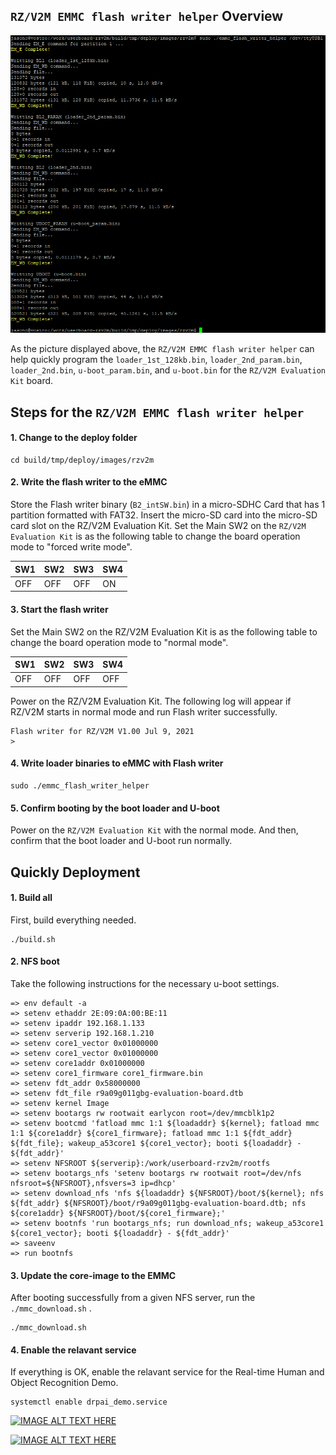 ## `RZ/V2M EMMC flash writer helper` Overview

<img src="/assets/emmc_flash_writer_helper.png" />

As the picture displayed above, the `RZ/V2M EMMC flash writer helper` can help quickly program the `loader_1st_128kb.bin`, `loader_2nd_param.bin`, `loader_2nd.bin`, `u-boot_param.bin`, and `u-boot.bin` for the `RZ/V2M Evaluation Kit` board. 

## Steps for the `RZ/V2M EMMC flash writer helper`

#### 1. Change to the deploy folder
```
cd build/tmp/deploy/images/rzv2m
```

#### 2. Write the flash writer to the eMMC
Store the Flash writer binary (`B2_intSW.bin`) in a micro-SDHC Card that has 1 partition formatted with FAT32.
Insert the micro-SD card into the micro-SD card slot on the RZ/V2M Evaluation Kit.
Set the Main SW2 on the `RZ/V2M Evaluation Kit` is as the following table to change the board operation mode to "forced write mode".

|  SW1  |  SW2  |  SW3  |  SW4  |
| ----- | ----- | ----- | ----- |
|  OFF  |  OFF  |  OFF  |  ON   |

#### 3. Start the flash writer
Set the Main SW2 on the RZ/V2M Evaluation Kit is as the following table to change the board operation mode to "normal mode".

|  SW1  |  SW2  |  SW3  |  SW4  |
| ----- | ----- | ----- | ----- |
|  OFF  |  OFF  |  OFF  |  OFF  |

Power on the RZ/V2M Evaluation Kit. The following log will appear if RZ/V2M starts in normal mode and run Flash writer successfully.

```
Flash writer for RZ/V2M V1.00 Jul 9, 2021
>
```

#### 4. Write loader binaries to eMMC with Flash writer

```
sudo ./emmc_flash_writer_helper
```

#### 5. Confirm booting by the boot loader and U-boot
Power on the `RZ/V2M Evaluation Kit` with the normal mode. And then, confirm that the boot loader and U-boot run normally. 


## Quickly Deployment

#### 1. Build all
First, build everything needed. 

```
./build.sh
```

#### 2. NFS boot

Take the following instructions for the necessary u-boot settings. 

```
=> env default -a
=> setenv ethaddr 2E:09:0A:00:BE:11
=> setenv ipaddr 192.168.1.133
=> setenv serverip 192.168.1.210
=> setenv core1_vector 0x01000000
=> setenv core1_vector 0x01000000
=> setenv core1addr 0x01000000
=> setenv core1_firmware core1_firmware.bin
=> setenv fdt_addr 0x58000000
=> setenv fdt_file r9a09g011gbg-evaluation-board.dtb
=> setenv kernel Image
=> setenv bootargs rw rootwait earlycon root=/dev/mmcblk1p2
=> setenv bootcmd 'fatload mmc 1:1 ${loadaddr} ${kernel}; fatload mmc 1:1 ${core1addr} ${core1_firmware}; fatload mmc 1:1 ${fdt_addr} ${fdt_file}; wakeup_a53core1 ${core1_vector}; booti ${loadaddr} - ${fdt_addr}'
=> setenv NFSROOT ${serverip}:/work/userboard-rzv2m/rootfs
=> setenv bootargs_nfs 'setenv bootargs rw rootwait root=/dev/nfs nfsroot=${NFSROOT},nfsvers=3 ip=dhcp'
=> setenv download_nfs 'nfs ${loadaddr} ${NFSROOT}/boot/${kernel}; nfs ${fdt_addr} ${NFSROOT}/boot/r9a09g011gbg-evaluation-board.dtb; nfs ${core1addr} ${NFSROOT}/boot/${core1_firmware};'
=> setenv bootnfs 'run bootargs_nfs; run download_nfs; wakeup_a53core1 ${core1_vector}; booti ${loadaddr} - ${fdt_addr}'
=> saveenv
=> run bootnfs
```

#### 3. Update the core-image to the EMMC

After booting successfully from a given NFS server, run the `./mmc_download.sh` . 

```
./mmc_download.sh
```

#### 4. Enable the relavant service

If everything is OK, enable the relavant service for the Real-time Human and Object Recognition Demo. 

```
systemctl enable drpai_demo.service
```

[![IMAGE ALT TEXT HERE](https://img.youtube.com/vi/_iFeg2z4lCw/0.jpg)](https://youtu.be/_iFeg2z4lCw)

<P>

[![IMAGE ALT TEXT HERE](https://img.youtube.com/vi/TzaTyqkk9OA/0.jpg)](https://youtu.be/TzaTyqkk9OA)


